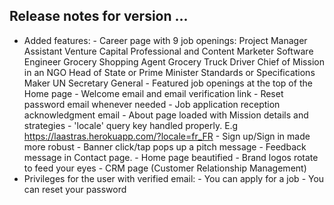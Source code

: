 
## Release notes for version ... 

* Added features: 
        - Career page with 9 job openings: 
                Project Manager Assistant 
                Venture Capital Professional and Content Marketer
                Software Engineer 
                Grocery Shopping Agent 
                Grocery Truck Driver
                Chief of Mission in an NGO 
                Head of State or Prime Minister
                Standards or Specifications Maker
                UN Secretary General
        - Featured job openings at the top of the Home page
        - Welcome email and email verification link 
        - Reset password email whenever needed 
        - Job application reception acknowledgment email
        - About page loaded with Mission details and strategies
        - 'locale' query key handled properly. E.g https://laastras.herokuapp.com/?locale=fr_FR
        - Sign up/Sign in made more robust 
        - Banner click/tap pops up a pitch message
        - Feedback message in Contact page.
        - Home page beautified
        - Brand logos rotate to feed your eyes
        - CRM page (Customer Relationship Management)
* Privileges for the user with verified email: 
        - You can apply for a job 
        - You can reset your password